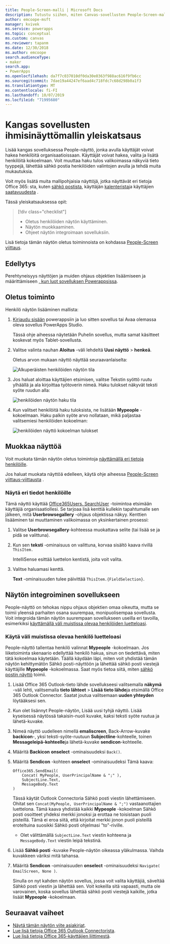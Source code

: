 ```yaml
---
title: People-Screen-malli | Microsoft Docs
description: Tutustu siihen, miten Canvas-sovellusten People-Screen-malli toimii ja miten voit laajentaa näyttöä omiin käyttö tapauksiisi
author: emcoope-msft
manager: kvivek
ms.service: powerapps
ms.topic: conceptual
ms.custom: canvas
ms.reviewer: tapanm
ms.date: 12/30/2018
ms.author: emcoope
search.audienceType:
- maker
search.app:
- PowerApps
ms.openlocfilehash: da7f7c037010df0da30e0363f988ac616f9fb6cc
ms.sourcegitcommit: 7dae19a44247ef6aad4c718fdc7c68d298b0a1f3
ms.translationtype: MT
ms.contentlocale: fi-FI
ms.lasthandoff: 10/07/2019
ms.locfileid: "71995680"
---
```

# <a name="overview-of-the-people-screen-template-for-canvas-apps"></a>Kangas sovellusten ihmisinäyttömallin yleiskatsaus

Lisää kangas sovelluksessa People-näyttö, jonka avulla käyttäjät voivat hakea henkilöitä organisaatioissaan. Käyttäjät voivat hakea, valita ja lisätä henkilöitä kokoelmaan. Voit muuttaa haku tulos valikoimassa näkyviä tieto tyyppejä, lähettää sähkö postia henkilöiden valintojen avulla ja tehdä muita mukautuksia.

Voit myös lisätä muita mallipohjaisia näyttöjä, jotka näyttävät eri tietoja Office 365: sta, kuten [sähkö postista](email-screen-overview.md), käyttäjän [kalenterista](calendar-screen-overview.md)ja käyttäjien [saatavuudesta](meeting-screen-overview.md) .

Tässä yleiskatsauksessa opit:
> [!div class="checklist"]
> * Oletus henkilöiden näytön käyttäminen.
> * Näytön muokkaaminen.
> * Ohjeet näytön integroimaan sovelluksiin.

Lisä tietoja tämän näytön oletus toiminnoista on kohdassa [People-Screen viittaus](people-screen-reference.md).

## <a name="prerequisite"></a>Edellytys

Perehtyneisyys näyttöjen ja muiden ohjaus objektien lisäämiseen ja määrittämiseen [, kun luot sovelluksen Powerappsissa](../data-platform-create-app-scratch.md).

## <a name="default-functionality"></a>Oletus toiminto

Henkilö näytön lisääminen mallista:

1. [Kirjaudu sisään](http://web.powerapps.com?utm_source=padocs&utm_medium=linkinadoc&utm_campaign=referralsfromdoc) powerappsiin ja luo sitten sovellus tai Avaa olemassa oleva sovellus PowerApps Studio.

    Tässä ohje aiheessa näytetään Puhelin sovellus, mutta samat käsitteet koskevat myös Tablet-sovellusta.

1. Valitse valinta nauhan **Aloitus** -väli lehdeltä **Uusi näyttö** > **henkeä**.

    Oletus arvon mukaan näyttö näyttää seuraavanlaiselta:

    ![Alkuperäisten henkilöiden näytön tila](media/people-screen/people-screen-empty.png)

1. Jos haluat aloittaa käyttäjien etsimisen, valitse Tekstin syöttö ruutu ylhäällä ja ala kirjoittaa työtoverin nimeä. Haku tulokset näkyvät teksti syöte ruudun alla:

    ![henkilöiden näytön haku tila](media/people-screen/people-browse-gall-full.png)

1. Kun valitset henkilöitä haku tuloksista, ne lisätään **Mypeople** -kokoelmaan. Haku palkin syöte arvo nollataan, mikä paljastaa valitsemiesi henkilöiden kokoelman:

    ![henkilöiden näyttö kokoelman tulokset](media/people-screen/people-people-gall-full.png)

## <a name="modify-the-screen"></a>Muokkaa näyttöä

Voit muokata tämän näytön oletus toimintoja [näyttämällä eri tietoja henkilöille](people-screen-overview.md#show-different-data-for-people).

Jos haluat muokata näyttöä edelleen, käytä ohje aiheessa [People-Screen viittaus-viittausta](./people-screen-reference.md) .

### <a name="show-different-data-for-people"></a>Näytä eri tiedot henkilöille

Tämä näyttö käyttää [Office365Users. SearchUser](https://docs.microsoft.com/connectors/office365users/#searchuser) -toimintoa etsimään käyttäjiä organisaatiollesi. Se tarjoaa lisä kenttiä kullekin tapahtumalle sen jälkeen, mitä **Userbrowsegallery** -ohjaus objektissa näkyy. Kenttien lisääminen tai muuttaminen valikoimassa on yksinkertainen prosessi:

1. Valitse **Userbrowsegallery**-kohteessa muokattava selite (tai lisää se ja pidä se valittuna).

1. Kun sen **teksti** -ominaisuus on valittuna, korvaa sisältö kaava rivillä `ThisItem.`

    IntelliSense esittää luettelon kentistä, joita voit valita.

1. Valitse haluamasi kenttä.

    **Text** -ominaisuuden tulee päivittää `ThisItem.{FieldSelection}`.

## <a name="integrate-the-screen-into-an-app"></a>Näytön integroiminen sovellukseen

People-näyttö on tehokas nippu ohjaus objektien omaa oikeutta, mutta se toimii yleensä parhaiten osana suurempaa, monipuolisempaa sovellusta. Voit integroida tämän näytön suurempaan sovellukseen useilla eri tavoilla, esimerkiksi [käyttämällä väli muistissa olevaa henkilöiden luetteloasi](people-screen-overview.md#use-your-cached-list-of-people).

### <a name="use-your-cached-list-of-people"></a>Käytä väli muistissa olevaa henkilö luetteloasi

People-näyttö tallentaa henkilö valinnat **Mypeople** -kokoelmaan. Jos liiketoiminta skenaario edellyttää henkilö hakua, sinun on tiedettävä, miten tätä kokoelmaa käytetään. Täällä käydään läpi, miten voit yhdistää tämän näytön kehittymätön Sähkö posti-näyttöön ja lähettää sähkö posti viestejä käyttäjille **Mypeople** -kokoelmassa. Saat myös tietoa siitä, miten [sähkö postin näyttö](./email-screen-overview.md) toimii.

1. Lisää Office 365 Outlook-tieto lähde sovellukseesi valitsemalla **näkymä** -väli lehti, valitsemalla **tieto lähteet** > **Lisää tieto lähde**ja etsimällä Office 365 Outlook Connector. Saatat joutua valitsemaan **uuden yhteyden** löytääksesi sen.
1. Kun olet lisännyt People-näytön, Lisää uusi tyhjä näyttö. Lisää kyseisessä näytössä takaisin-nuoli kuvake, kaksi teksti syöte ruutua ja lähetä-kuvake.
1. Nimeä näyttö uudelleen nimellä **emaliscreen**, Back-Arrow-kuvake **backicon**-, yksi teksti-syöte-ruutuun **Subjectline**-kohteelle, toinen **Messageleipä-kohteelle**ja lähetä-kuvake **sendicon**-kohteelle.
1. Määritä **Backicon** **onselect** -ominaisuudeksi `Back()`.
1. Määritä **Sendicon** -kohteen **onselect** -ominaisuudeksi Tämä kaava:

    ```powerapps-dot
    Office365.SendEmail( 
        Concat( MyPeople, UserPrincipalName & ";" ), 
        SubjectLine.Text, 
        MessageBody.Text 
    )
    ```
    
    Tässä käytät Outlook Connectoria Sähkö posti viestin lähettämiseen. Ohitat sen `Concat(MyPeople, UserPrincipalName & ";")` vastaanottajien luettelona. Tämä kaava yhdistää kaikki **Mypeople** -kokoelman Sähkö posti osoitteet yhdeksi merkki jonoksi ja erottaa ne toisistaan puoli pisteillä. Tämä ei eroa siitä, että kirjoitat merkki jonon puoli pisteillä eroteltuina suosikki Sähkö posti ohjelmasi "to"-riville.
    * Olet välittämällä `SubjectLine.Text` viestin kohteena ja `MessageBody.Text` viestin leipä tekstinä.
1. Lisää **Sähkö posti** -kuvake People-näytön oikeassa yläkulmassa.
   Vaihda kuvakkeen väriksi mitä tahansa.
1. Määritä **Sendicon** -ominaisuuden **onselect** -ominaisuudeksi `Navigate( EmailScreen, None )`.

    Sinulla on nyt kahden näytön sovellus, jossa voit valita käyttäjiä, säveltää Sähkö posti viestin ja lähettää sen. Voit kokeilla sitä vapaasti, mutta ole varovainen, koska sovellus lähettää sähkö posti viestejä kaikille, jotka lisäät **Mypeople** -kokoelmaan.

## <a name="next-steps"></a>Seuraavat vaiheet

* [Näytä tämän näytön viite asiakirjat](./people-screen-reference.md).
* [Lue lisä tietoja Office 365 Outlook Connectorista](../connections/connection-office365-outlook.md).
* [Lue lisä tietoja Office 365-käyttäjien liittimestä](../connections/connection-office365-users.md).

